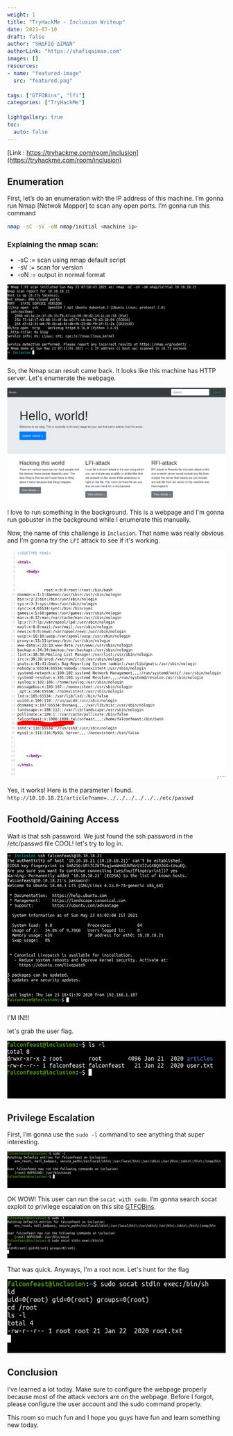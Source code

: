 ```yaml
---
weight: 1
title: "TryHackMe - Inclusion Writeup"
date: 2021-07-10
draft: false
author: "SH∆FIQ ∆IM∆N"
authorLink: "https://shafiqaiman.com"
images: []
resources:
- name: "featured-image"
  src: "featured.png"

tags: ["GTFOBins", "lfi"]
categories: ["TryHackMe"]

lightgallery: true
toc:
  auto: false
---
```


[Link : https://tryhackme.com/room/inclusion](https://tryhackme.com/room/inclusion)

## Enumeration

First, let’s do an enumeration with the IP address of this machine. I’m gonna run Nmap [Netwok Mapper] to scan any open ports. I’m gonna run this command

```bash
nmap -sC -sV -oN nmap/initial <machine ip>
```

### Explaining the nmap scan:
* -sC	:= scan using nmap default script
* -sV	:= scan for version
* -oN := output in normal format

![2](2.png)

So, the Nmap scan result came back. It looks like this machine has  HTTP server. Let's enumerate the webpage.

![3](3.png)

I love to run something in the background. This is a webpage and I'm gonna run gobuster in the background while I enumerate this manually.

Now, the name of this challenge is `Inclusion`. That name was really obvious and I'm gonna try the `LFI` attack to see if it's working.

![4](4.png)

Yes, it works!
Here is the parameter I found.<br>
`http://10.10.18.21/article?name=../../../../../../etc/passwd`

## Foothold/Gaining Access

Wait is that ssh password. We just found the ssh password in the /etc/passwd file COOL!  let's try to log in.

![5](5.png)

I'M IN!!!

let's grab the user flag.

![6](6.png)

## Privilege Escalation

First, I’m gonna use the `sudo -l` command to see anything that super interesting.

![7](7.png)

OK WOW! This user can run the `socat with sudo`. I’m gonna search socat exploit to privilege escalation on this site [GTFOBins](https://gtfobins.github.io/#).

![8](8.png)

That was quick. Anyways, I'm a root now. Let's hunt for the flag

![9](9.png)

## Conclusion

I’ve learned a lot today. Make sure to configure the webpage properly because most of the attack vectors are on the webpage. Before I forgot, please configure the user account and the sudo command properly.

This room so much fun and I hope you guys have fun and learn something new today.